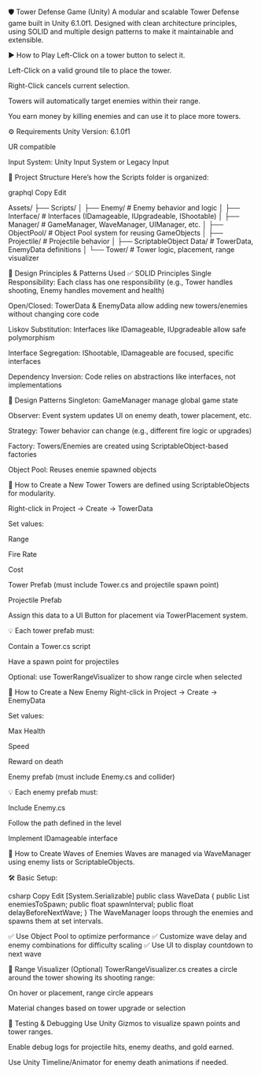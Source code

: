 🛡️ Tower Defense Game (Unity)
A modular and scalable Tower Defense game built in Unity 6.1.0f1. Designed with clean architecture principles, using SOLID and multiple design patterns to make it maintainable and extensible.

▶️ How to Play
Left-Click on a tower button to select it.

Left-Click on a valid ground tile to place the tower.

Right-Click cancels current selection.

Towers will automatically target enemies within their range.

You earn money by killing enemies and can use it to place more towers.

⚙️ Requirements
Unity Version: 6.1.0f1

UR compatible 

Input System: Unity Input System or Legacy Input

📁 Project Structure
Here’s how the Scripts folder is organized:

graphql
Copy
Edit

Assets/
├── Scripts/
│   ├── Enemy/                # Enemy behavior and logic
│   ├── Interface/            # Interfaces (IDamageable, IUpgradeable, IShootable)
│   ├── Manager/              # GameManager, WaveManager, UIManager, etc.
│   ├── ObjectPool/           # Object Pool system for reusing GameObjects
│   ├── Projectile/           # Projectile behavior
│   ├── ScriptableObject Data/ # TowerData, EnemyData definitions
│   └── Tower/                # Tower logic, placement, range visualizer


🔁 Design Principles & Patterns Used
✅ SOLID Principles
Single Responsibility:
Each class has one responsibility
(e.g., Tower handles shooting, Enemy handles movement and health)

Open/Closed:
TowerData & EnemyData allow adding new towers/enemies without changing core code

Liskov Substitution:
Interfaces like IDamageable, IUpgradeable allow safe polymorphism

Interface Segregation:
IShootable, IDamageable are focused, specific interfaces

Dependency Inversion:
Code relies on abstractions like interfaces, not implementations

🧠 Design Patterns
Singleton:
GameManager manage global game state

Observer:
Event system updates UI on enemy death, tower placement, etc.

Strategy:
Tower behavior can change (e.g., different fire logic or upgrades)

Factory:
Towers/Enemies are created using ScriptableObject-based factories

Object Pool:
Reuses  enemie spawned objects

🏰 How to Create a New Tower
Towers are defined using ScriptableObjects for modularity.

Right-click in Project → Create → TowerData

Set values:

Range

Fire Rate

Cost

Tower Prefab (must include Tower.cs and projectile spawn point)

Projectile Prefab

Assign this data to a UI Button for placement via TowerPlacement system.

💡 Each tower prefab must:

Contain a Tower.cs script

Have a spawn point for projectiles

Optional: use TowerRangeVisualizer to show range circle when selected

👾 How to Create a New Enemy
Right-click in Project → Create → EnemyData

Set values:

Max Health

Speed

Reward on death

Enemy prefab (must include Enemy.cs and collider)

💡 Each enemy prefab must:

Include Enemy.cs

Follow the path defined in the level

Implement IDamageable interface

🌊 How to Create Waves of Enemies
Waves are managed via WaveManager using enemy lists or ScriptableObjects.

🛠 Basic Setup:

csharp
Copy
Edit
[System.Serializable]
public class WaveData {
    public List<EnemyData> enemiesToSpawn;
    public float spawnInterval;
    public float delayBeforeNextWave;
}
The WaveManager loops through the enemies and spawns them at set intervals.

✅ Use Object Pool to optimize performance
✅ Customize wave delay and enemy combinations for difficulty scaling
✅ Use UI to display countdown to next wave

📏 Range Visualizer (Optional)
TowerRangeVisualizer.cs creates a circle around the tower showing its shooting range:

On hover or placement, range circle appears

Material changes based on tower upgrade or selection

🧪 Testing & Debugging
Use Unity Gizmos to visualize spawn points and tower ranges.

Enable debug logs for projectile hits, enemy deaths, and gold earned.

Use Unity Timeline/Animator for enemy death animations if needed.


